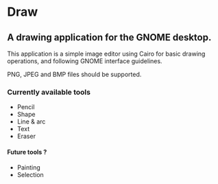 # Draw
## A drawing application for the GNOME desktop.

This application is a simple image editor using Cairo for basic drawing operations, and following GNOME interface guidelines.

PNG, JPEG and BMP files should be supported.

### Currently available tools

- Pencil
- Shape
- Line & arc
- Text
- Eraser

#### Future tools ?

- Painting
- Selection
